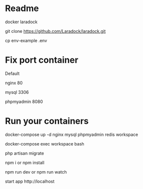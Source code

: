 # Readme

docker laradock

git clone https://github.com/Laradock/laradock.git

cp env-example .env

# Fix port container 

Default

nginx 80

mysql 3306

phpmyadmin 8080

# Run your containers
docker-compose up -d nginx mysql phpmyadmin redis workspace 

docker-compose exec workspace bash

php artisan migrate

npm i or npm install

npm run dev or npm run watch

start app http://localhost